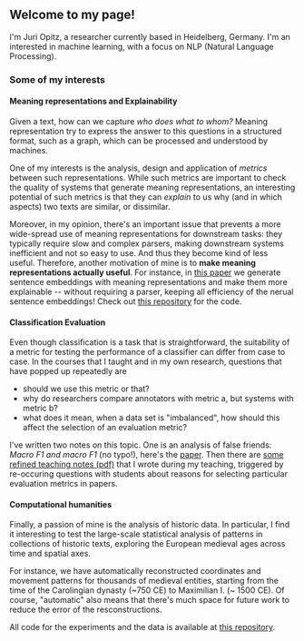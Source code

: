 ## Welcome to my page!

I'm Juri Opitz, a researcher currently based in Heidelberg, Germany. I'm an interested in machine learning, with a focus on NLP (Natural Language Processing).

### Some of my interests

#### Meaning representations and Explainability

Given a text, how can we capture *who does what to whom?* Meaning representation try to express the answer to this questions in a structured format, such as a graph, which can be processed and understood by machines.

One of my interests is the analysis, design and application of *metrics* between such representations. While such metrics are important to check the quality of systems that generate meaning representations, an interesting potential of such metrics is that they can *explain* to us why (and in which aspects) two texts are similar, or dissimilar. 

Moreover, in my opinion, there's an important issue that prevents a more wide-spread use of meaning representations for downstream tasks: they typically require slow and complex parsers, making downstream systems inefficient and not so easy to use. And thus they become kind of less useful. Therefore, another motivation of mine is to **make meaning representations actually useful**. For instance, in [this paper](https://arxiv.org/abs/2206.07023) we generate sentence embeddings with meaning representations and make them more explainable -- without requiring a parser, keeping all efficiency of the nerual sentence embeddings! Check out [this repository](https://github.com/flipz357/S3BERT) for the code.

#### Classification Evaluation

Even though classification is a task that is straightforward, the suitability of a metric for testing the performance of a classifier can differ from case to case. In the courses that I taught and in my own research, questions that have popped up repeatedly are

- should we use this metric or that?
- why do researchers compare annotators with metric a, but systems with metric b?
- what does it mean, when a data set is "imbalanced", how should this affect the selection of an evaluation metric?

I've written two notes on this topic. One is an analysis of false friends: *Macro F1 and macro F1* (no typo!), here's the [paper](https://arxiv.org/abs/1911.03347). Then there are [some refined teaching notes (pdf)](https://raw.githubusercontent.com/flipz357/flipz357.github.io/main/pdf/metric_primer.pdf) that I wrote during my teaching, triggered by re-occuring questions with students about reasons for selecting particular evaluation metrics in papers.


#### Computational humanities

Finally, a passion of mine is the analysis of historic data. In particular, I find it interesting to test the large-scale statistical analysis of patterns in collections of historic texts, exploring the European medieval ages across time and spatial axes.

For instance, we have automatically reconstructed coordinates and movement patterns for thousands of medieval entities, starting from the time of the Carolingian dynasty (~750 CE) to Maximilian I. (~ 1500 CE). Of course, "automatic" also means that there's much space for future work to reduce the error of the resconstructions.

All code for the experiments and the data is available at [this repository](https://github.com/flipz357/regesta-imperii-to-semgis).

